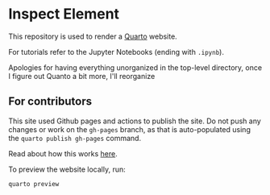 # Inspect Element

This repository is used to render a [Quarto](https://quarto.org/) website.

For tutorials refer to the Jupyter Notebooks (ending with `.ipynb`).

Apologies for having everything unorganized in the top-level directory, once I figure out Quanto a bit more, I'll reorganize

## For contributors

This site used Github pages and actions to publish the site.
Do not push any changes or work on the `gh-pages` branch, as that is auto-populated using the `quarto publish gh-pages` command.

Read about how this works [here](https://quarto.org/docs/publishing/github-pages.html).

To preview the website locally, run:
```
quarto preview
```
